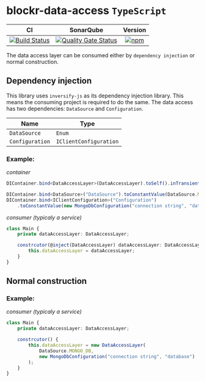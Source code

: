 # blockr-data-access `TypeScript`

|**CI**|**SonarQube**|**Version**|
|:-:|:-:|:-:|
|[![Build Status](https://jenkins.naebers.me/buildStatus/icon?job=Blockr%2Fblockr-data-access%2Fmaster)](https://jenkins.naebers.me/job/Blockr/job/blockr-data-access/job/master/)|[![Quality Gate Status](https://sonarqube.naebers.me/api/project_badges/measure?project=blockr-data-access&metric=alert_status)](https://sonarqube.naebers.me/dashboard?id=blockr-data-access)|[![npm](https://img.shields.io/npm/v/@blockr/blockr-data-access.svg)](https://www.npmjs.com/package/@blockr/blockr-data-access)|

The data access layer can be consumed either by `dependency injection` or normal construction.

## Dependency injection

This library uses `inversify-js` as its dependency injection library. This means the consuming project is required to do the same. The data access has two dependencies: `DataSource` and `Configuration`.

|Name|Type|
|-|-|
|`DataSource`|`Enum`|
|`Configuration`|`IClientConfiguration`|

### Example:

*container*
```ts
DIContainer.bind<DataAccessLayer>(DataAccessLayer).toSelf().inTransientScope();

DIContainer.bind<DataSource>("DataSource").toConstantValue(DataSource.MONGO_DB);
DIContainer.bind<IClientConfiguration>("Configuration")
    .toConstantValue(new MongoDbConfiguration("connection string", "database"));
```

*consumer (typicaly a service)*
```ts
class Main {
    private dataAccessLayer: DataAccessLayer;

    constrcutor(@inject(DataAccessLayer) dataAccessLayer: DataAccessLayer) {
        this.dataAccessLayer = dataAccessLayer;
    }
}
```

## Normal construction

### Example:

*consumer (typicaly a service)*
```ts
class Main {
    private dataAccessLayer: DataAccessLayer;

    constrcutor() {
        this.dataAccessLayer = new DataAccessLayer(
            DataSource.MONGO_DB,
            new MongoDbConfiguration("connection string", "database")
        );
    }
}
```
